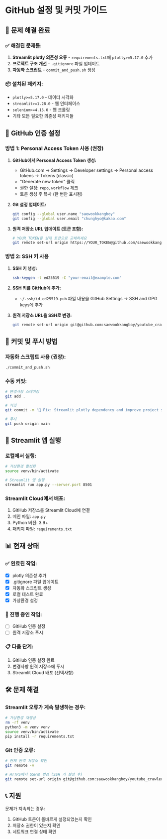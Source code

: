 # GitHub 설정 및 커밋 가이드

## 🔧 문제 해결 완료

### ✅ 해결된 문제들:
1. **Streamlit plotly 의존성 오류** - `requirements.txt`에 `plotly>=5.17.0` 추가
2. **프로젝트 구조 개선** - `.gitignore` 파일 업데이트
3. **자동화 스크립트** - `commit_and_push.sh` 생성

### 📦 설치된 패키지:
- `plotly>=5.17.0` - 데이터 시각화
- `streamlit>=1.28.0` - 웹 인터페이스
- `selenium>=4.15.0` - 웹 크롤링
- 기타 모든 필요한 의존성 패키지들

## 🚀 GitHub 인증 설정

### 방법 1: Personal Access Token 사용 (권장)

1. **GitHub에서 Personal Access Token 생성:**
   - GitHub.com → Settings → Developer settings → Personal access tokens → Tokens (classic)
   - "Generate new token" 클릭
   - 권한 설정: `repo`, `workflow` 체크
   - 토큰 생성 후 복사 (한 번만 표시됨)

2. **Git 설정 업데이트:**
   ```bash
   git config --global user.name "saewookkangboy"
   git config --global user.email "chunghyo@kakao.com"
   ```

3. **원격 저장소 URL 업데이트 (토큰 포함):**
   ```bash
   # YOUR_TOKEN을 실제 토큰으로 교체하세요
   git remote set-url origin https://YOUR_TOKEN@github.com/saewookkangboy/youtube_crawler.git
   ```

### 방법 2: SSH 키 사용

1. **SSH 키 생성:**
   ```bash
   ssh-keygen -t ed25519 -C "your-email@example.com"
   ```

2. **SSH 키를 GitHub에 추가:**
   - `~/.ssh/id_ed25519.pub` 파일 내용을 GitHub Settings → SSH and GPG keys에 추가

3. **원격 저장소 URL을 SSH로 변경:**
   ```bash
   git remote set-url origin git@github.com:saewookkangboy/youtube_crawler.git
   ```

## 📝 커밋 및 푸시 방법

### 자동화 스크립트 사용 (권장):
```bash
./commit_and_push.sh
```

### 수동 커밋:
```bash
# 변경사항 스테이징
git add .

# 커밋
git commit -m "🔧 Fix: Streamlit plotly dependency and improve project structure"

# 푸시
git push origin main
```

## 🎯 Streamlit 앱 실행

### 로컬에서 실행:
```bash
# 가상환경 활성화
source venv/bin/activate

# Streamlit 앱 실행
streamlit run app.py --server.port 8501
```

### Streamlit Cloud에서 배포:
1. GitHub 저장소를 Streamlit Cloud에 연결
2. 메인 파일: `app.py`
3. Python 버전: 3.9+
4. 패키지 파일: `requirements.txt`

## 📊 현재 상태

### ✅ 완료된 작업:
- [x] plotly 의존성 추가
- [x] .gitignore 파일 업데이트
- [x] 자동화 스크립트 생성
- [x] 로컬 테스트 완료
- [x] 가상환경 설정

### 🔄 진행 중인 작업:
- [ ] GitHub 인증 설정
- [ ] 원격 저장소 푸시

### 📋 다음 단계:
1. GitHub 인증 설정 완료
2. 변경사항 원격 저장소에 푸시
3. Streamlit Cloud 배포 (선택사항)

## 🛠️ 문제 해결

### Streamlit 오류가 계속 발생하는 경우:
```bash
# 가상환경 재생성
rm -rf venv
python3 -m venv venv
source venv/bin/activate
pip install -r requirements.txt
```

### Git 인증 오류:
```bash
# 현재 원격 저장소 확인
git remote -v

# HTTPS에서 SSH로 변경 (SSH 키 설정 후)
git remote set-url origin git@github.com:saewookkangboy/youtube_crawler.git
```

## 📞 지원

문제가 지속되는 경우:
1. GitHub 토큰이 올바르게 설정되었는지 확인
2. 저장소 권한이 있는지 확인
3. 네트워크 연결 상태 확인
